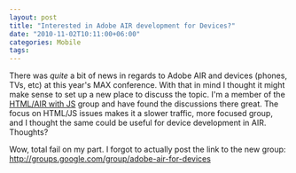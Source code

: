 ```yaml
---
layout: post
title: "Interested in Adobe AIR development for Devices?"
date: "2010-11-02T10:11:00+06:00"
categories: Mobile 
tags: 
---
```


There was <i>quite</i> a bit of news in regards to Adobe AIR and devices (phones, TVs, etc) at this year's MAX conference. With that in mind I thought it might make sense to set up a new place to discuss the topic. I'm a member of the <a href="http://groups.google.com/group/air-html-js">HTML/AIR with JS</a> group and have found the discussions there great. The focus on HTML/JS issues makes it a slower traffic, more focused group, and I thought the same could be useful for device development in AIR. Thoughts?

Wow, total fail on my part. I forgot to actually post the link to the new group: <a href="http://groups.google.com/group/adobe-air-for-devices">http://groups.google.com/group/adobe-air-for-devices</a>